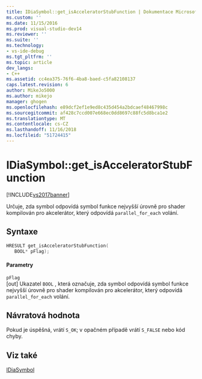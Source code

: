 ```yaml
---
title: IDiaSymbol::get_isAcceleratorStubFunction | Dokumentace Microsoftu
ms.custom: ''
ms.date: 11/15/2016
ms.prod: visual-studio-dev14
ms.reviewer: ''
ms.suite: ''
ms.technology:
- vs-ide-debug
ms.tgt_pltfrm: ''
ms.topic: article
dev_langs:
- C++
ms.assetid: cc4ea375-76f6-4ba8-baed-c5fa82108137
caps.latest.revision: 6
author: MikeJo5000
ms.author: mikejo
manager: ghogen
ms.openlocfilehash: e89dcf2ef1e9ed8c435d454a2bdcaef48467998c
ms.sourcegitcommit: af428c7ccd007e668ec0dd8697c88fc5d8bca1e2
ms.translationtype: MT
ms.contentlocale: cs-CZ
ms.lasthandoff: 11/16/2018
ms.locfileid: "51724415"
---
```

# <a name="idiasymbolgetisacceleratorstubfunction"></a>IDiaSymbol::get_isAcceleratorStubFunction
[!INCLUDE[vs2017banner](../../includes/vs2017banner.md)]

Určuje, zda symbol odpovídá symbol funkce nejvyšší úrovně pro shader kompilován pro akcelerátor, který odpovídá `parallel_for_each` volání.  
  
## <a name="syntax"></a>Syntaxe  
  
```cpp  
HRESULT get_isAcceleratorStubFunction(   
   BOOL* pFlag);  
```  
  
#### <a name="parameters"></a>Parametry  
 `pFlag`  
 [out] Ukazatel `BOOL` , která označuje, zda symbol odpovídá symbol funkce nejvyšší úrovně pro shader kompilován pro akcelerátor, který odpovídá `parallel_for_each` volání.  
  
## <a name="return-value"></a>Návratová hodnota  
 Pokud je úspěšná, vrátí `S_OK`; v opačném případě vrátí `S_FALSE` nebo kód chyby.  
  
## <a name="see-also"></a>Viz také  
 [IDiaSymbol](../../debugger/debug-interface-access/idiasymbol.md)



